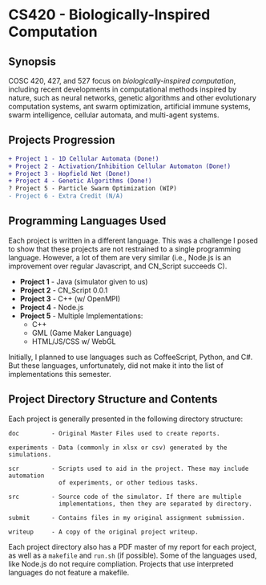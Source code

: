 # CS420 - Biologically-Inspired Computation

## Synopsis
COSC 420, 427, and 527 focus on *biologically-inspired computation*, including
recent developments in computational methods inspired by nature, such as neural
networks, genetic algorithms and other evolutionary computation systems, ant
swarm optimization, artificial immune systems, swarm intelligence, cellular
automata, and multi-agent systems.

## Projects Progression
```diff
+ Project 1 - 1D Cellular Automata (Done!)
+ Project 2 - Activation/Inhibition Cellular Automaton (Done!)
+ Project 3 - Hopfield Net (Done!)
+ Project 4 - Genetic Algorithms (Done!)
? Project 5 - Particle Swarm Optimization (WIP)
- Project 6 - Extra Credit (N/A)
```

## Programming Languages Used
Each project is written in a different language. This was a challenge I posed
to show that these projects are not restrained to a single programming
language. However, a lot of them are very similar (i.e., Node.js is an
improvement over regular Javascript, and CN\_Script succeeds C).

* **Project 1** - Java (simulator given to us)
* **Project 2** - CN\_Script 0.0.1
* **Project 3** - C++ (w/ OpenMPI)
* **Project 4** - Node.js
* **Project 5** - Multiple Implementations:
  * C++
  * GML (Game Maker Language)
  * HTML/JS/CSS w/ WebGL

Initially, I planned to use languages such as CoffeeScript, Python, and C#. But
these languages, unfortunately, did not make it into the list of implementations
this semester.

## Project Directory Structure and Contents
Each project is generally presented in the following directory structure:
```
doc         - Original Master Files used to create reports.

experiments - Data (commonly in xlsx or csv) generated by the simulations.

scr         - Scripts used to aid in the project. These may include automation
              of experiments, or other tedious tasks.

src         - Source code of the simulator. If there are multiple
              implementations, then they are separated by directory.

submit      - Contains files in my original assignment submission.

writeup     - A copy of the original project writeup.
```
Each project directory also has a PDF master of my report for each project, as
well as a `makefile` and `run.sh` (if possible). Some of the languages used, like
Node.js do not require compliation. Projects that use interpreted languages do
not feature a makefile.
